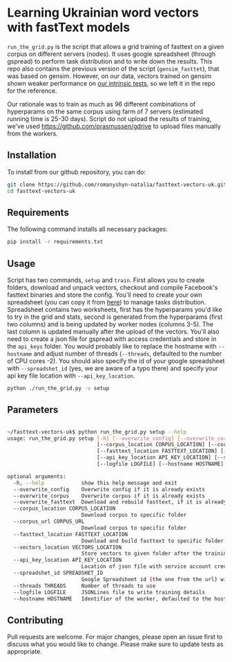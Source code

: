 # Learning Ukrainian word vectors with fastText models

`run_the_grid.py` is the script that allows a grid training of fasttext on a given corpus on different servers (nodes). It uses google spreadsheet (through gspread) to perform task distribution and to write down the results. This repo also contains the previous version of the script (`gensim_fasttet`), that was based on gensim. However, on our data, vectors trained on gensim shown weaker performance on [our intrinsic tests](https://github.com/lang-uk/vecs), so we left it in the repo for the reference.

Our rationale was to train as much as 96 different combinations of hyperparams on the same corpus using farm of 7 servers (estimated running time is 25-30 days). Script do not upload the results of training, we've used https://github.com/prasmussen/gdrive to upload files manually from the workers. 

## Installation
To install from our github repository, you can do:
```bash
git clone https://github.com/romanyshyn-natalia/fasttext-vectors-uk.git
cd fasttext-vectors-uk
```

## Requirements
The following command installs all necessary packages:
```bash
pip install -r requirements.txt
```

## Usage
Script has two commands, `setup` and `train`. First allows you to create folders, download and unpack vectors, checkout and compile Facebook's fasttext binaries and store the config. You'll need to create your own spreadsheet (you can copy it from [here](https://docs.google.com/spreadsheets/d/150DjEZKCuJEcsCJWahWmhPkfHzn9pA-N3UIYYx7XM04/edit?usp=sharing)) to manage tasks distribution. Spreadsheet contains two worksheets, first has the hyperparams you'd like to try in the grid and stats, second is generated from the hyperparams (first two columns) and is being updated by worker nodes (columns 3-5). The last column is updated manually after the upload of the vectors. You'll also need to create a json file for gspread with access credentials and store in the `api_keys` folder. You would probably like to replace the hostname with `--hostname` and adjust number of threads (`--threads`, defaulted to the number of CPU cores -2). You should also specify the id of your google spreadsheet with `--spreadshet_id` (yes, we are aware of a typo there) and specify your api key file location with `--api_key_location`.

```bash
python ./run_the_grid.py -v setup
```

## Parameters
```bash

~/fasttext-vectors-uk$ python run_the_grid.py setup --help
usage: run_the_grid.py setup [-h] [--overwrite_config] [--overwrite_corpus] [--overwrite_fasttext]
                             [--corpus_location CORPUS_LOCATION] [--corpus_url CORPUS_URL]
                             [--fasttext_location FASTTEXT_LOCATION] [--vectors_location VECTORS_LOCATION]
                             [--api_key_location API_KEY_LOCATION] [--spreadshet_id SPREADSHET_ID] [--threads THREADS]
                             [--logfile LOGFILE] [--hostname HOSTNAME]

optional arguments:
  -h, --help            show this help message and exit
  --overwrite_config    Overwrite config if it is already exists
  --overwrite_corpus    Overwrite corpus if it is already exists
  --overwrite_fasttext  Download and rebuild fasttext, if it is already exists
  --corpus_location CORPUS_LOCATION
                        Download corpus to specific folder
  --corpus_url CORPUS_URL
                        Download corpus to specific folder
  --fasttext_location FASTTEXT_LOCATION
                        Download and build fasttext to specific folder
  --vectors_location VECTORS_LOCATION
                        Store vectors to given folder after the training
  --api_key_location API_KEY_LOCATION
                        Location of json file with service account credentials for google drive and spreadsheet
  --spreadshet_id SPREADSHET_ID
                        Google Spreadsheet id (the one from the url) with the spreadsheet of tasks and results
  --threads THREADS     Number of threads to use
  --logfile LOGFILE     JSONLines file to write training details
  --hostname HOSTNAME   Identifier of the worker, defaulted to the hostname
```

## Contributing
Pull requests are welcome. For major changes, please open an issue first to discuss what you would like to change.
Please make sure to update tests as appropriate.

